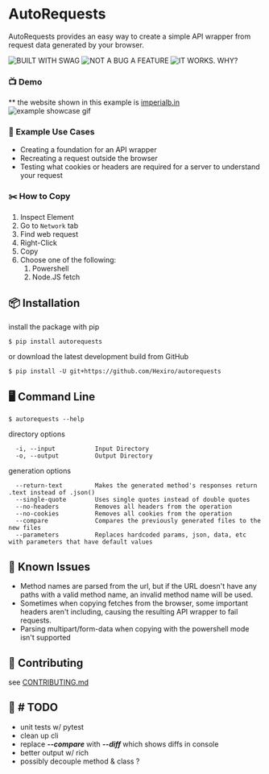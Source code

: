 # AutoRequests

AutoRequests provides an easy way to create a simple API wrapper from request data generated by your browser.

![BUILT WITH SWAG](https://forthebadge.com/images/badges/built-with-swag.svg)
![NOT A BUG A FEATURE](https://forthebadge.com/images/badges/not-a-bug-a-feature.svg)
![IT WORKS. WHY?](https://forthebadge.com/images/badges/it-works-why.svg)

### 📺 Demo

** the website shown in this example is [imperialb.in](https://imperialb.in)
![example showcase gif](https://i.imgur.com/75tMMIW.gif)

### 💼 Example Use Cases

* Creating a foundation for an API wrapper
* Recreating a request outside the browser
* Testing what cookies or headers are required for a server to understand your request

### ✂️ How to Copy

1.  Inspect Element
2.  Go to `Network` tab
3.  Find web request
4.  Right-Click
5.  Copy
6.  Choose one of the following:
     1. Powershell 
     2. Node.JS fetch

## 📦 Installation

install the package with pip

```
$ pip install autorequests
```

or download the latest development build from GitHub

```
$ pip install -U git+https://github.com/Hexiro/autorequests
```

## 🖥️ Command Line

```console
$ autorequests --help
```

directory options

```console
  -i, --input           Input Directory
  -o, --output          Output Directory
```

generation options

```
  --return-text         Makes the generated method's responses return .text instead of .json()
  --single-quote        Uses single quotes instead of double quotes
  --no-headers          Removes all headers from the operation
  --no-cookies          Removes all cookies from the operation
  --compare             Compares the previously generated files to the new files
  --parameters          Replaces hardcoded params, json, data, etc with parameters that have default values
```

## 🚩 Known Issues

* Method names are parsed from the url, but if the URL doesn't have any paths with a valid method name, an invalid
  method name will be used.
* Sometimes when copying fetches from the browser, some important headers aren't including, causing the resulting API
  wrapper to fail requests.
* Parsing multipart/form-data when copying with the powershell mode isn't supported

## 🐞 Contributing

see [CONTRIBUTING.md](./CONTRIBUTING.md)


## 📅 # TODO
* unit tests w/ pytest
* clean up cli
* replace ***--compare*** with ***--diff*** which shows diffs in console
* better output w/ rich
* possibly decouple method & class ?
